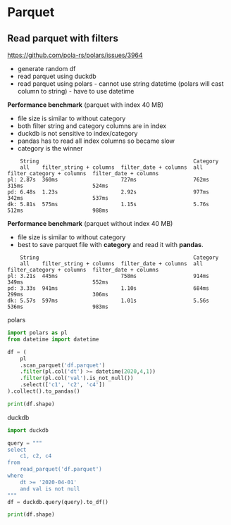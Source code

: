 # Parquet

## Read parquet with filters
https://github.com/pola-rs/polars/issues/3964
- generate random df
- read parquet using duckdb
- read parquet using polars - cannot use string datetime (polars will cast column to string) - have to use datetime

**Performance benchmark** (parquet with index 40 MB)
- file size is similar to without category
- both filter string and category columns are in index
- duckdb is not sensitive to index/category
- pandas has to read all index columns so became slow
- category is the winner
```
    String                                                 Category
    all    filter_string + columns  filter_date + columns  all    filter_category + columns  filter_date + columns
pl: 2.87s  360ms                    727ms                  762ms  315ms                      524ms
pd: 6.48s  1.23s                    2.92s                  977ms  342ms                      537ms
dk: 5.81s  575ms                    1.15s                  5.76s  512ms                      988ms
```

**Performance benchmark** (parquet without index 40 MB)
- file size is similar to without category
- best to save parquet file with **category** and read it with **pandas**.
```
    String                                                 Category
    all    filter_string + columns  filter_date + columns  all    filter_category + columns  filter_date + columns
pl: 3.21s  445ms                    758ms                  914ms  349ms                      552ms
pd: 3.33s  941ms                    1.10s                  684ms  299ms                      306ms
dk: 5.57s  597ms                    1.01s                  5.56s  536ms                      983ms
```

polars
```py
import polars as pl
from datetime import datetime

df = (
    pl
    .scan_parquet('df.parquet')
    .filter(pl.col('dt') >= datetime(2020,4,1))
    .filter(pl.col('val').is_not_null())
    .select(['c1', 'c2', 'c4'])
).collect().to_pandas()

print(df.shape)
```

duckdb
```py
import duckdb

query = """
select
    c1, c2, c4
from
    read_parquet('df.parquet')
where
    dt >= '2020-04-01'
    and val is not null
"""
df = duckdb.query(query).to_df()

print(df.shape)
```
